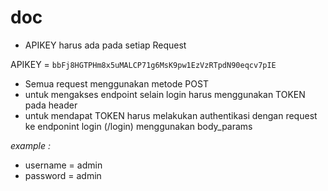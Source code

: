# doc

+ APIKEY harus ada pada setiap Request

APIKEY = `bbFj8HGTPHm8x5uMALCP71g6MsK9pw1EzVzRTpdN90eqcv7pIE`

+ Semua request menggunakan metode POST
+ untuk mengakses endpoint selain login harus menggunakan TOKEN pada header 
+ untuk mendapat TOKEN harus melakukan authentikasi dengan request ke endponint login (/login) menggunakan body_params

*example :*
+ username = admin
+ password = admin



